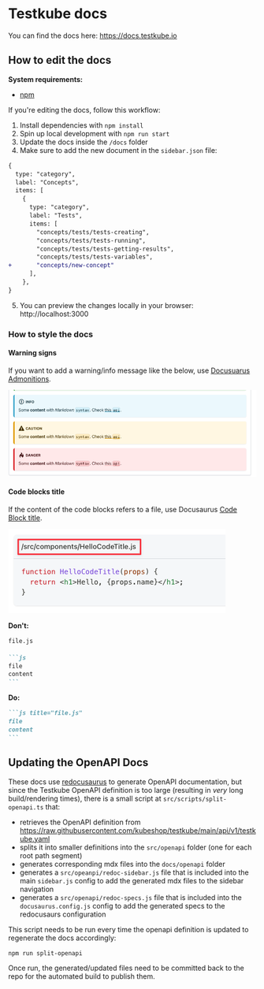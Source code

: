 # Testkube docs

You can find the docs here: https://docs.testkube.io

## How to edit the docs

**System requirements:**
- [npm](https://nodejs.org/en/download)

If you're editing the docs, follow this workflow:

1. Install dependencies with `npm install`
2. Spin up local development with `npm run start`
3. Update the docs inside the `/docs` folder
4. Make sure to add the new document in the `sidebar.json` file:

```diff
{
  type: "category",
  label: "Concepts",
  items: [
    {
      type: "category",
      label: "Tests",
      items: [
        "concepts/tests/tests-creating",
        "concepts/tests/tests-running",
        "concepts/tests/tests-getting-results",
        "concepts/tests/tests-variables",
+       "concepts/new-concept"
      ],
    },
}
```

5. You can preview the changes locally in your browser: http://localhost:3000

### How to style the docs

#### Warning signs

If you want to add a warning/info message like the below, use [Docusuarus Admonitions](https://docusaurus.io/docs/markdown-features/admonitions).

![Warning signs](./docs/img/docusaurus-admonitions.png)


#### Code blocks title

If the content of the code blocks refers to a file, use Docusaurus [Code Block title](https://docusaurus.io/docs/markdown-features/code-blocks#code-title).

![Code Block title](./docs/img/docusaurus-codeblock-title.png)

**Don't:**

````md
file.js

```js
file
content
```
````

**Do:**

````md
```js title="file.js"
file
content
```
````

## Updating the OpenAPI Docs

These docs use [redocusaurus](https://redocusaurus.vercel.app/) to generate OpenAPI documentation, but
since the Testkube OpenAPI definition is too large (resulting in _very_ long build/rendering times), there is a 
small script at `src/scripts/split-openapi.ts` that:

- retrieves the OpenAPI definition from https://raw.githubusercontent.com/kubeshop/testkube/main/api/v1/testkube.yaml
- splits it into smaller definitions into the `src/openapi` folder (one for each root path segment)
- generates corresponding mdx files into the `docs/openapi` folder
- generates a `src/opeanpi/redoc-sidebar.js` file that is included into the main `sidebar.js` config to add the 
  generated mdx files to the sidebar navigation 
- generates a `src/openapi/redoc-specs.js` file that is included into the `docusaurus.config.js` config to 
  add the generated specs to the redocusaurs configuration

This script needs to be run every time the openapi definition is updated to regenerate the docs accordingly:

```
npm run split-openapi
```

Once run, the generated/updated files need to be committed back to the repo for the automated build to publish them.
